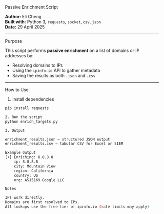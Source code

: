 Passive Enrichment Script 

**Author:** Eli Cheng  
**Built with:** Python 3, `requests`, `socket`, `csv`, `json`  
**Date:** 29 April 2025  

---

Purpose

This script performs **passive enrichment** on a list of domains or IP addresses by:
- Resolving domains to IPs
- Using the `ipinfo.io` API to gather metadata
- Saving the results as both `.json` and `.csv`

---

How to Use

1. Install dependencies

```bash
pip install requests

2. Run the script
python enrich_targets.py

3. Output

enrichment_results.json — structured JSON output
enrichment_results.csv — tabular CSV for Excel or SIEM

Example Output 
[+] Enriching: 8.8.8.8
    ip: 8.8.8.8
    city: Mountain View
    region: California
    country: US
    org: AS15169 Google LLC

Notes 

IPs work directly.
Domains are first resolved to IPs.
All lookups use the free tier of ipinfo.io (rate limits may apply)
